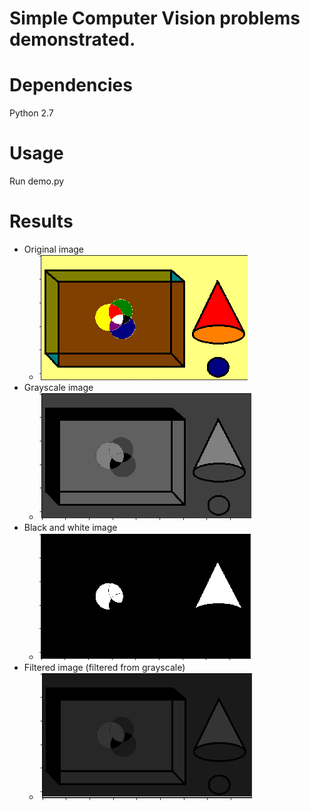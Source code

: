 # Simple Computer Vision problems demonstrated.

# Dependencies

Python 2.7

# Usage

Run demo.py

# Results
* Original image
  * ![](https://github.com/priyankavokuda/simple_cv_problems/blob/master/images/original_img.png)
* Grayscale image
  * ![](https://github.com/priyankavokuda/simple_cv_problems/blob/master/images/grayscale_img.png)
* Black and white image
  * ![](https://github.com/priyankavokuda/simple_cv_problems/blob/master/images/bw_img.png)
* Filtered image (filtered from grayscale)
  * ![](https://github.com/priyankavokuda/simple_cv_problems/blob/master/images/filtered_img.png)









